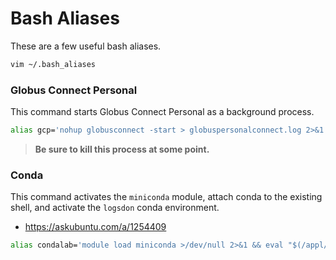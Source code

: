 # Bash Aliases
These are a few useful bash aliases.
```bash
vim ~/.bash_aliases
```

### Globus Connect Personal
This command starts Globus Connect Personal as a background process.
```bash
alias gcp='nohup globusconnect -start > globuspersonalconnect.log 2>&1 &'
```

> **Be sure to kill this process at some point.**

### Conda
This command activates the `miniconda` module, attach conda to the existing shell, and activate the `logsdon` conda environment.
* https://askubuntu.com/a/1254409

```bash
alias condalab='module load miniconda >/dev/null 2>&1 && eval "$(/appl/miniconda3-22.11/bin/conda shell.bash hook)" && conda activate logsdon'
```